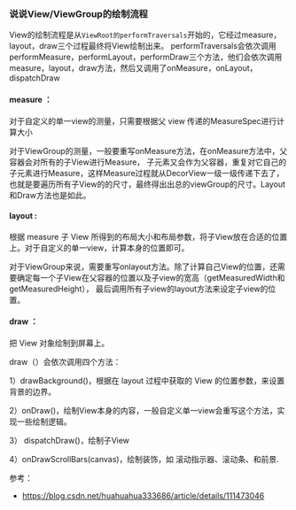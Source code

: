 ### 说说View/ViewGroup的绘制流程

View的绘制流程是从`ViewRoot的performTraversals`开始的，它经过measure，layout，draw三个过程最终将View绘制出来。
performTraversals会依次调用performMeasure，performLayout，performDraw三个方法，他们会依次调用measure，layout，draw方法，然后又调用了onMeasure，onLayout，dispatchDraw

#### measure ：
对于自定义的单一view的测量，只需要根据父 view 传递的MeasureSpec进行计算大小

对于ViewGroup的测量，一般要重写onMeasure方法，在onMeasure方法中，父容器会对所有的子View进行Measure，
子元素又会作为父容器，重复对它自己的子元素进行Measure，这样Measure过程就从DecorView一级一级传递下去了，
也就是要遍历所有子View的的尺寸，最终得出出总的viewGroup的尺寸。Layout和Draw方法也是如此。

#### layout :
根据 measure 子 View 所得到的布局大小和布局参数，将子View放在合适的位置上。对于自定义的单一view，计算本身的位置即可。

对于ViewGroup来说，需要重写onlayout方法。除了计算自己View的位置，还需要确定每一个子View在父容器的位置以及子view的宽高（getMeasuredWidth和getMeasuredHeight），
最后调用所有子view的layout方法来设定子view的位置。

#### draw ：
把 View 对象绘制到屏幕上。    

draw（）会依次调用四个方法：

1）drawBackground()，根据在 layout 过程中获取的 View 的位置参数，来设置背景的边界。

2）onDraw()，绘制View本身的内容，一般自定义单一view会重写这个方法，实现一些绘制逻辑。

3） dispatchDraw()，绘制子View

4）onDrawScrollBars(canvas)，绘制装饰，如 滚动指示器、滚动条、和前景.






参考：
- https://blog.csdn.net/huahuahua333686/article/details/111473046
